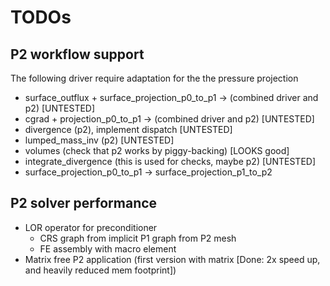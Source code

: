 # TODOs

## P2 workflow support

The following driver require adaptation for the the pressure projection

- surface_outflux + surface_projection_p0_to_p1 -> (combined driver and p2) [UNTESTED]
- cgrad + projection_p0_to_p1 -> (combined driver and p2) [UNTESTED]
- divergence (p2), implement dispatch [UNTESTED]
- lumped_mass_inv (p2)   [UNTESTED]
- volumes (check that p2 works by piggy-backing) [LOOKS good]
- integrate_divergence (this is used for checks, maybe p2)  [UNTESTED]
- surface_projection_p0_to_p1 -> surface_projection_p1_to_p2

## P2 solver performance

- LOR operator for preconditioner 
	- CRS graph from implicit P1 graph from P2 mesh
	- FE assembly with macro element
- Matrix free P2 application (first version with matrix [Done: 2x speed up, and heavily reduced mem footprint])